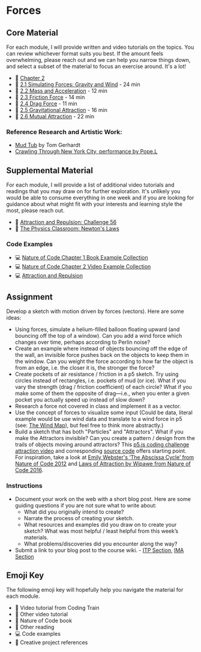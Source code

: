# Forces

## Core Material

For each module, I will provide written and video tutorials on the topics. You can review whichever format suits you best. If the amount feels overwhelming, please reach out and we can help you narrow things down, and select a subset of the material to focus an exercise around. It's a lot!

- 📗 [Chapter 2](https://natureofcode.com/force/)
- 🚂 [2.1 Simulating Forces: Gravity and Wind](https://thecodingtrain.com/tracks/the-nature-of-code-2/noc/2-forces/1-gravity-and-wind) - 24 min
- 🚂 [2.2 Mass and Acceleration](https://thecodingtrain.com/tracks/the-nature-of-code-2/noc/2-forces/2-mass-and-acceleration) - 12 min
- 🚂 [2.3 Friction Force](https://thecodingtrain.com/tracks/the-nature-of-code-2/noc/2-forces/3-friction-force) - 14 min
- 🚂 [2.4 Drag Force](https://thecodingtrain.com/tracks/the-nature-of-code-2/noc/2-forces/4-drag-force) - 11 min
- 🚂 [2.5 Gravitational Attraction](https://thecodingtrain.com/tracks/the-nature-of-code-2/noc/2-forces/5-gravitational-attraction) - 16 min
- 🚂 [2.6 Mutual Attraction](https://thecodingtrain.com/tracks/the-nature-of-code-2/noc/2-forces/6-mutual-attraction) - 22 min

### Reference Research and Artistic Work:

- [Mud Tub](http://tomgerhardt.com/mudtub/) by Tom Gerhardt
- [Crawling Through New York City, performance by Pope.L](https://www.newyorker.com/culture/culture-desk/crawling-through-new-york-city-with-the-artist-pope-l)

## Supplemental Material

For each module, I will provide a list of additional video tutorials and readings that you may draw on for further exploration. It's unlikely you would be able to consume everything in one week and if you are looking for guidance about what might fit with your interests and learning style the most, please reach out.

- 🚂 [Attraction and Repulsion: Challenge 56](https://thecodingtrain.com/challenges/56-attraction-and-repulsion-forces)
- 📕 [The Physics Classroom: Newton's Laws](https://www.physicsclassroom.com/Physics-Tutorial/Newton-s-Laws)

### Code Examples

- 💻 [Nature of Code Chapter 1 Book Example Collection](https://editor.p5js.org/natureofcode/collections/peF4UyTtK)
- 💻 [Nature of Code Chapter 2 Video Example Collection](https://editor.p5js.org/codingtrain/collections/ERtrjMQWe)
- 💻 [Attraction and Repulsion](https://editor.p5js.org/codingtrain/sketches/6WL2O4vq0)

## Assignment

Develop a sketch with motion driven by forces (vectors). Here are some ideas:

- Using forces, simulate a helium-filled balloon floating upward (and bouncing off the top of a window). Can you add a wind force which changes over time, perhaps according to Perlin noise?
- Create an example where instead of objects bouncing off the edge of the wall, an invisible force pushes back on the objects to keep them in the window. Can you weight the force according to how far the object is from an edge, i.e. the closer it is, the stronger the force?
- Create pockets of air resistance / friction in a p5 sketch. Try using circles instead of rectangles, i.e. pockets of mud (or ice). What if you vary the strength (drag / friction coefficient) of each circle? What if you make some of them the opposite of drag—i.e., when you enter a given pocket you actually speed up instead of slow down?
- Research a force not covered in class and implement it as a vector.
- Use the concept of forces to visualize some input (Could be data, literal example would be use wind data and translate to a wind force in p5 (see: [The Wind Map](http://hint.fm/wind/)), but feel free to think more abstractly.)
- Build a sketch that has both "Particles" and "Attractors". What if you make the Attractors invisible? Can you create a pattern / design from the trails of objects moving around attractors? This [p5.js coding challenge attraction video](https://thecodingtrain.com/CodingChallenges/056-attraction-repulsion.html) and corresponding [source code](https://editor.p5js.org/codingtrain/full/6WL2O4vq0) offers starting point. For inspiration, take a look at [Emily Webster's ‘The Abscissa Cycle’ from Nature of Code 2012](http://emilywebster.com/abscissa/) and [Laws of Attraction by Wipawe from Nature of Code 2016](https://wipaweeeeee.github.io/creativeCoding/lawsOfAttraction/index.html).

### Instructions

- Document your work on the web with a short blog post. Here are some guiding questions if you are not sure what to write about:
  - What did you originally intend to create?
  - Narrate the process of creating your sketch.
  - What resources and examples did you draw on to create your sketch? What was most helpful / least helpful from this week’s materials.
  - What problems/discoveries did you encounter along the way?
- Submit a link to your blog post to the course wiki. - [ITP Section](https://github.com/nature-of-code/noc-syllabus-S24/wiki), [IMA Section](https://github.com/lenincompres/ima-noc-2024/wiki)

## Emoji Key

The following emoji key will hopefully help you navigate the material for each module.

- 🚂 Video tutorial from Coding Train
- 🎥 Other video tutorial
- 📗 Nature of Code book
- 📕 Other reading
- 💻 Code examples
- 🎨 Creative project references
